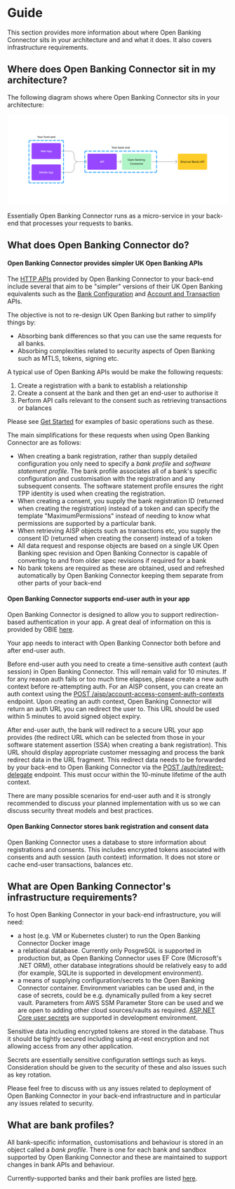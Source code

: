 # Guide

This section provides more information about where Open Banking Connector sits in your architecture and and what it does. It also covers infrastructure requirements.

## Where does Open Banking Connector sit in my architecture?

The following diagram shows where Open Banking Connector sits in your architecture:

![](obc_in_arch.png)

Essentially Open Banking Connector runs as a micro-service in your back-end that processes your requests to banks.

## What does Open Banking Connector do?

#### Open Banking Connector provides simpler UK Open Banking APIs

The [HTTP APIs](../apis/README.md) provided by Open Banking Connector to your back-end include several that aim to be "simpler" versions of their UK Open Banking equivalents such as the [Bank Configuration](../apis/bank-configuration/README.md) and [Account and Transaction](../apis/account-and-transaction/README.md) APIs.

The objective is not to re-design UK Open Banking but rather to simplify things by:
* Absorbing bank differences so that you can use the same requests for all banks.
* Absorbing complexities related to security aspects of Open Banking such as MTLS, tokens, signing etc.

A typical use of Open Banking APIs would be make the following requests:
1. Create a registration with a bank to establish a relationship
2. Create a consent at the bank and then get an end-user to authorise it
3. Perform API calls relevant to the consent such as retrieving transactions or balances

Please see [Get Started](../get-started/README.md) for examples of basic operations such as these.

The main simplifications for these requests when using Open Banking Connector are as follows:
* When creating a bank registration, rather than supply detailed configuration you only need to specify a *bank profile* and *software statement profile*. The bank profile associates all of a bank's specific configuration and customisation with the registration and any subsequent consents. The software statement profile ensures the right TPP identity is used when creating the registration.
* When creating a consent, you supply the bank registration ID (returned when creating the registration) instead of a token and can specify the template "MaximumPermissions" instead of needing to know what permissions are supported by a particular bank.
* When retrieving AISP objects such as transactions etc, you supply the consent ID (returned when creating the consent) instead of a token
* All data request and response objects are based on a single UK Open Banking spec revision and Open Banking Connector is capable of converting to and from older spec revisions if required for a bank
* No bank tokens are required as these are obtained, used and refreshed automatically by Open Banking Connector keeping them separate from other parts of your back-end

#### Open Banking Connector supports end-user auth in your app

Open Banking Connector is designed to allow you to support redirection-based authentication in your app. A great deal of information on this is provided by OBIE [here](https://standards.openbanking.org.uk/customer-experience-guidelines/authentication-methods/latest/).

Your app needs to interact with Open Banking Connector both before and after end-user auth.

Before end-user auth you need to create a time-sensitive auth context (auth session) in Open Banking Connector. This will remain valid for 10 minutes. If for any reason auth fails or too much time elapses, please create a new auth context before re-attempting auth. For an AISP consent, you can create an auth context using the [POST /aisp/account-access-consent-auth-contexts](../apis/account-and-transaction/openapi.md) endpoint. Upon creating an auth context, Open Banking Connector will return an auth URL you can redirect the user to. This URL should be used within 5 minutes to avoid signed object expiry.

After end-user auth, the bank will redirect to a secure URL your app provides (the redirect URL which can be selected from those in your software statement assertion (SSA) when creating a bank registration). This URL should display appropriate customer messaging and process the bank redirect data in the URL fragment. This redirect data needs to be forwarded by your back-end to Open Banking Connector via the [POST /auth/redirect-delegate](../apis/auth-contexts/openapi.md) endpoint. This must occur within the 10-minute lifetime of the auth context.

There are many possible scenarios for end-user auth and it is strongly recommended to discuss your planned implementation with us so we can discuss security threat models and best practices.

#### Open Banking Connector stores bank registration and consent data

Open Banking Connector uses a database to store information about registrations and consents. This includes encrypted tokens associated with consents and auth session (auth context) information. It does not store or cache end-user transactions, balances etc.

## What are Open Banking Connector's infrastructure requirements?

To host Open Banking Connector in your back-end infrastructure, you will need:

- a host (e.g. VM or Kubernetes cluster) to run the Open Banking Connector Docker image
- a relational database. Currently only PosgreSQL is supported in production but, as Open Banking Connector uses EF Core (Microsoft's .NET ORM), other database integrations should be relatively easy to add (for example, SQLite is supported in development environment).
- a means of supplying configuration/secrets to the Open Banking Connector container. Environment variables can be used and, in the case of secrets, could be e.g. dynamically pulled from a key secret vault. Parameters from AWS SSM Parameter Store can be used and we are open to adding other cloud sources/vaults as required. [ASP.NET Core user secrets](https://learn.microsoft.com/en-us/aspnet/core/security/app-secrets?view=aspnetcore-6.0&tabs=windows#secret-manager) are supported in development environment.

Sensitive data including encrypted tokens are stored in the database. Thus it should be tightly secured including using at-rest encryption and not allowing access from any other application.

Secrets are essentially sensitive configuration settings such as keys. Consideration should be given to the security of these and also issues such as key rotation.

Please feel free to discuss with us any issues related to deployment of Open Banking Connector in your back-end infrastructure and in particular any issues related to security.

## What are bank profiles?

All bank-specific information, customisations and behaviour is stored in an object called a *bank profile*. There is one for each bank and sandbox supported by Open Banking Connector and these are maintained to support changes in bank APIs and behaviour.

Currently-supported banks and their bank profiles are listed [here](../bank-integrations.md).
